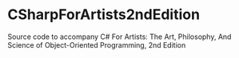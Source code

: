 # CSharpForArtists2ndEdition
Source code to accompany C# For Artists: The Art, Philosophy, And Science of Object-Oriented Programming, 2nd Edition
